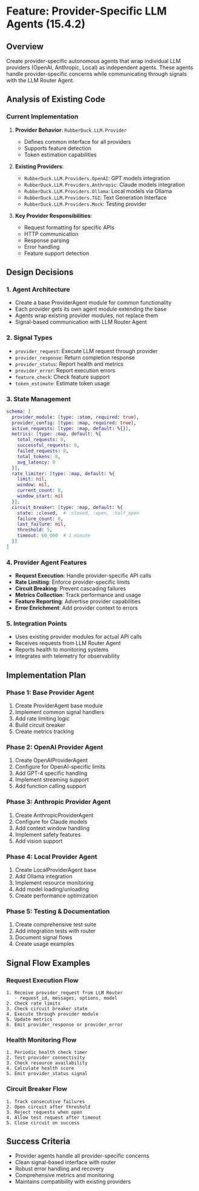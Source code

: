 # Feature: Provider-Specific LLM Agents (15.4.2)

## Overview

Create provider-specific autonomous agents that wrap individual LLM providers (OpenAI, Anthropic, Local) as independent agents. These agents handle provider-specific concerns while communicating through signals with the LLM Router Agent.

## Analysis of Existing Code

### Current Implementation
1. **Provider Behavior**: `RubberDuck.LLM.Provider`
   - Defines common interface for all providers
   - Supports feature detection
   - Token estimation capabilities

2. **Existing Providers**:
   - `RubberDuck.LLM.Providers.OpenAI`: GPT models integration
   - `RubberDuck.LLM.Providers.Anthropic`: Claude models integration
   - `RubberDuck.LLM.Providers.Ollama`: Local models via Ollama
   - `RubberDuck.LLM.Providers.TGI`: Text Generation Interface
   - `RubberDuck.LLM.Providers.Mock`: Testing provider

3. **Key Provider Responsibilities**:
   - Request formatting for specific APIs
   - HTTP communication
   - Response parsing
   - Error handling
   - Feature support detection

## Design Decisions

### 1. Agent Architecture
- Create a base ProviderAgent module for common functionality
- Each provider gets its own agent module extending the base
- Agents wrap existing provider modules, not replace them
- Signal-based communication with LLM Router Agent

### 2. Signal Types
- `provider_request`: Execute LLM request through provider
- `provider_response`: Return completion response
- `provider_status`: Report health and metrics
- `provider_error`: Report execution errors
- `feature_check`: Check feature support
- `token_estimate`: Estimate token usage

### 3. State Management
```elixir
schema: [
  provider_module: [type: :atom, required: true],
  provider_config: [type: :map, required: true],
  active_requests: [type: :map, default: %{}],
  metrics: [type: :map, default: %{
    total_requests: 0,
    successful_requests: 0,
    failed_requests: 0,
    total_tokens: 0,
    avg_latency: 0
  }],
  rate_limiter: [type: :map, default: %{
    limit: nil,
    window: nil,
    current_count: 0,
    window_start: nil
  }],
  circuit_breaker: [type: :map, default: %{
    state: :closed,  # :closed, :open, :half_open
    failure_count: 0,
    last_failure: nil,
    threshold: 5,
    timeout: 60_000  # 1 minute
  }]
]
```

### 4. Provider Agent Features
- **Request Execution**: Handle provider-specific API calls
- **Rate Limiting**: Enforce provider-specific limits
- **Circuit Breaking**: Prevent cascading failures
- **Metrics Collection**: Track performance and usage
- **Feature Reporting**: Advertise provider capabilities
- **Error Enrichment**: Add provider context to errors

### 5. Integration Points
- Uses existing provider modules for actual API calls
- Receives requests from LLM Router Agent
- Reports health to monitoring systems
- Integrates with telemetry for observability

## Implementation Plan

### Phase 1: Base Provider Agent
1. Create ProviderAgent base module
2. Implement common signal handlers
3. Add rate limiting logic
4. Build circuit breaker
5. Create metrics tracking

### Phase 2: OpenAI Provider Agent
1. Create OpenAIProviderAgent
2. Configure for OpenAI-specific limits
3. Add GPT-4 specific handling
4. Implement streaming support
5. Add function calling support

### Phase 3: Anthropic Provider Agent
1. Create AnthropicProviderAgent
2. Configure for Claude models
3. Add context window handling
4. Implement safety features
5. Add vision support

### Phase 4: Local Provider Agent
1. Create LocalProviderAgent base
2. Add Ollama integration
3. Implement resource monitoring
4. Add model loading/unloading
5. Create performance optimization

### Phase 5: Testing & Documentation
1. Create comprehensive test suite
2. Add integration tests with router
3. Document signal flows
4. Create usage examples

## Signal Flow Examples

### Request Execution Flow
```
1. Receive provider_request from LLM Router
   - request_id, messages, options, model
2. Check rate limits
3. Check circuit breaker state
4. Execute through provider module
5. Update metrics
6. Emit provider_response or provider_error
```

### Health Monitoring Flow
```
1. Periodic health check timer
2. Test provider connectivity
3. Check resource availability
4. Calculate health score
5. Emit provider_status signal
```

### Circuit Breaker Flow
```
1. Track consecutive failures
2. Open circuit after threshold
3. Reject requests when open
4. Allow test request after timeout
5. Close circuit on success
```

## Success Criteria
- Provider agents handle all provider-specific concerns
- Clean signal-based interface with router
- Robust error handling and recovery
- Comprehensive metrics and monitoring
- Maintains compatibility with existing providers